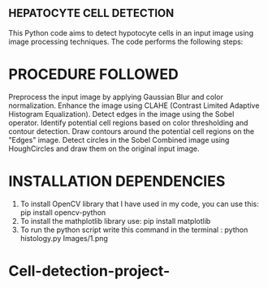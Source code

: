 ## HEPATOCYTE CELL DETECTION
This Python code aims to detect hypotocyte cells in an input image using image processing techniques. The code performs the following steps:

# PROCEDURE FOLLOWED
Preprocess the input image by applying Gaussian Blur and color normalization.
Enhance the image using CLAHE (Contrast Limited Adaptive Histogram Equalization).
Detect edges in the image using the Sobel operator.
Identify potential cell regions based on color thresholding and contour detection.
Draw contours around the potential cell regions on the "Edges" image.
Detect circles in the Sobel Combined image using HoughCircles and draw them on the original input image.

# INSTALLATION DEPENDENCIES
1. To install OpenCV library that I have used in my code, you can use this: pip install opencv-python
2. To install the mathplotlib library use: pip install matplotlib
3. To run the python script write this command in the terminal : python histology.py Images/1.png



# Cell-detection-project-
